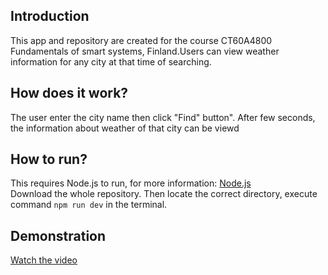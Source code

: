 ## Introduction

This app and repository are created for the course CT60A4800 Fundamentals of smart systems, Finland.Users can view weather information for any city at that time of searching.

## How does it work?

The user enter the city name then click "Find" button". After few seconds, the information about weather of that city can be viewd

## How to run?

This requires Node.js to run, for more information: [Node.js](https://nodejs.org/en)<br>Download the whole repository. Then locate the correct directory, execute command `npm run dev` in the terminal.

## Demonstration

[Watch the video](https://drive.google.com/drive/folders/1PBNahVwMF64FHzd4NvmniUa498JuuRUm)


